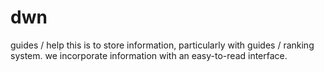 # dwn
guides / help
this is to store information, particularly with guides / ranking system. we incorporate information with an easy-to-read interface.
